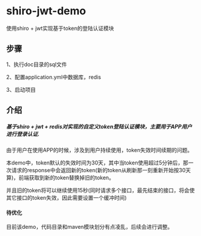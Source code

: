 # shiro-jwt-demo
使用shiro + jwt实现基于token的登陆认证模块

## 步骤

1、执行doc目录的sql文件

2、配置application.yml中数据库，redis

3、启动项目

## 介绍

##### 基于shiro + jwt + redis对实现的自定义token登陆认证模块，主要用于APP用户进行登录认证.

由于用户在使用APP的时候，涉及到用户持续使用，token失效时间续期的问题。

本demo中，token默认的失效时间为30天，其中当token使用超过5分钟后，那一次请求的response中会返回新的token(新的token从刷新那一刻重新开始按30天算)，前端获取到新的token替换掉旧的token。

并且旧的token将可以继续使用15秒(同时请求多个接口，最先结束的接口，将会使其它接口的token失效，因此需要设置一个缓冲时间)

#### 待优化

目前该demo，代码目录和maven模块划分有点凌乱，后续会进行调整。